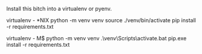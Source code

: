 Install this bitch into a virtualenv or pyenv. 

virtualenv - *NIX
python -m venv venv
source ./venv/bin/activate
pip install -r requirements.txt

virtualenv - M$
python -m venv venv
.\venv\Scripts\activate.bat
pip.exe install -r requirements.txt